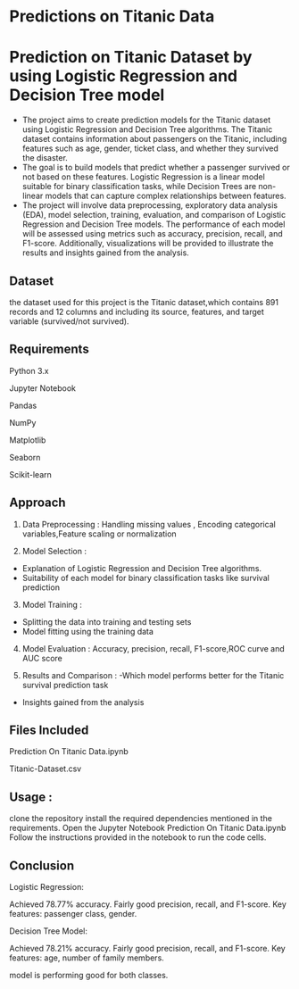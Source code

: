 # Predictions on Titanic Data

# Prediction on Titanic Dataset by using Logistic Regression  and Decision Tree model

- The project aims to create prediction models for the Titanic dataset using Logistic Regression and Decision Tree algorithms. The Titanic dataset contains information about passengers on the Titanic, including features such as age, gender, ticket class, and whether they survived the disaster.
- The goal is to build models that predict whether a passenger survived or not based on these features. Logistic Regression is a linear model suitable for binary classification tasks, while Decision Trees are non-linear models that can capture complex relationships between features.
- The project will involve data preprocessing, exploratory data analysis (EDA), model selection, training, evaluation, and comparison of Logistic Regression and Decision Tree models. The performance of each model will be assessed using metrics such as accuracy, precision, recall, and F1-score. Additionally, visualizations will be provided to illustrate the results and insights gained from the analysis.

## Dataset

 the dataset used for this project is the Titanic dataset,which contains 891 records and 12 columns and including its source, features, and target variable (survived/not survived).

## Requirements

Python 3.x

Jupyter Notebook

Pandas

NumPy

Matplotlib

Seaborn

Scikit-learn

## Approach 

1. Data Preprocessing : Handling missing values , Encoding categorical variables,Feature scaling or normalization

2. Model Selection :
-  Explanation of Logistic Regression and Decision Tree algorithms.
- Suitability of each model for binary classification tasks like survival prediction

3. Model Training : 
 - Splitting the data into training and testing sets
 - Model fitting using the training data

4. Model Evaluation : Accuracy, precision, recall, F1-score,ROC curve and AUC score

5. Results and Comparison : 
-Which model performs better for the Titanic survival prediction task
- Insights gained from the analysis

## Files Included
Prediction On Titanic Data.ipynb 

Titanic-Dataset.csv


## Usage : 

clone the repository
install the required dependencies mentioned in the requirements.
Open the Jupyter Notebook Prediction On Titanic Data.ipynb 
Follow the instructions provided in the notebook to run the code cells.

## Conclusion

Logistic Regression:

Achieved 78.77% accuracy.
Fairly good precision, recall, and F1-score.
Key features: passenger class, gender.

Decision Tree Model:

Achieved 78.21% accuracy.
Fairly good precision, recall, and F1-score.
Key features: age, number of family members.

model is performing good for both classes.
